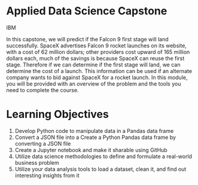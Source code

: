 # Applied Data Science Capstone
IBM

In this capstone, we will predict if the Falcon 9 first stage will land successfully. SpaceX advertises Falcon 9 rocket launches on its website, with a cost of 62 million dollars; other providers cost upward of 165 million dollars each, much of the savings is because SpaceX can reuse the first stage. Therefore if we can determine if the first stage will land, we can determine the cost of a launch. This information can be used if an alternate company wants to bid against SpaceX for a rocket launch. In this module, you will be provided with an overview of the problem and the tools you need to complete the course.

# Learning Objectives
1. Develop Python code to manipulate data in a Pandas data frame
2. Convert a JSON file into a Create a Python Pandas data frame by converting a JSON file
3. Create a Jupyter notebook and make it sharable using GitHub
4. Utilize data science methodologies to define and formulate a real-world business problem
5. Utilize your data analysis tools to load a dataset, clean it, and find out interesting insights from it
